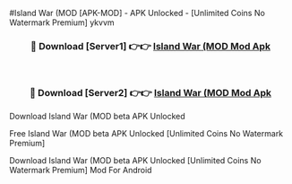 #Island War (MOD [APK-MOD] - APK Unlocked - [Unlimited Coins No Watermark Premium] ykvvm



<div align="center">

<h3>🔴 Download [Server1] 👉👉 <a href="https://momento.my/?title=Island_War_(MOD">Island War (MOD Mod Apk</a></h3><br>

<h3>🔴 Download [Server2] 👉👉 <a href="https://momento.my/?title=Island_War_(MOD">Island War (MOD Mod Apk</a></h3>
</div>



Download Island War (MOD beta APK Unlocked

Free Island War (MOD beta APK Unlocked [Unlimited Coins No Watermark Premium]

Download Island War (MOD beta APK Unlocked [Unlimited Coins No Watermark Premium] Mod For Android
